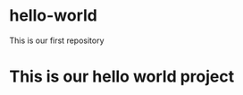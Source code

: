 # hello-world
This is our first repository
<html>
<head></head>
<body>
<h1>This is our hello world project </h1>
</body>
</html>
